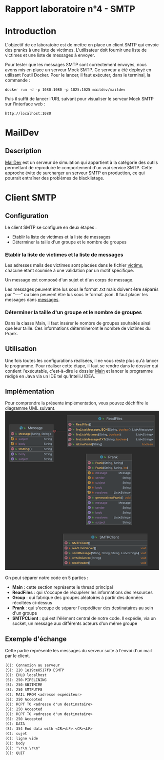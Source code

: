 # Rapport laboratoire n°4 - SMTP

# Introduction
L'objectif de ce laboratoire est de mettre en place un client SMTP qui envoie des pranks à une liste de victimes.
L'utilisateur doit fournir une liste de victimes et une liste de messages à envoyer.

Pour tester que les messages SMTP sont correctement envoyés, nous avons mis en place un serveur Mock SMTP.
Ce serveur a été déployé en utilisant l'outil Docker. Pour le lancer, il faut exécuter, dans le terminal, la commande :  
    
    docker run -d -p 1080:1080 -p 1025:1025 maildev/maildev

Puis il suffit de lancer l'URL suivant pour visualiser le serveur Mock SMTP sur l'interface web : 

    http://localhost:1080

# MailDev
## Description
[MailDev](https://github.com/maildev/maildev) est un serveur de simulation qui appartient à la catégorie des outils permettant de reproduire 
le comportement d'un vrai service SMTP. Cette approche évite de surcharger un serveur SMTP en production, 
ce qui pourrait entraîner des problèmes de blacklistage.

# Client SMTP
## Configuration
Le client SMTP se configure en deux étapes :
- Etablir la liste de victimes et la liste de messages
- Déterminer la taille d'un groupe et le nombre de groupes

### Etablir la liste de victimes et la liste de messages
Les adresses mails des victimes sont placées dans le fichier [victims](src/main/resources/victims.txt), 
chacune étant soumise à une validation par un motif spécifique.

Un message est composé d'un sujet et d'un corps de message. 

Les messages peuvent être lus sous le format .txt mais doivent être séparés par "---" ou bien peuvent être lus sous le format .json.
Il faut placer les messages dans [messages](src/main/resources).

### Déterminer la taille d'un groupe et le nombre de groupes

Dans la classe Main, il faut insérer le nombre de groupes souhaités ainsi que leur taille.
Ces informations détermineront le nombre de victimes du Prank.

## Utilisation

Une fois toutes les configurations réalisées, il ne vous reste plus qu'à lancer le programme. 
Pour réaliser cette étape, il faut se rendre dans le dossier qui contient l'exécutable, 
c'est-à-dire le dossier [Main](src/main/java/ch/heig/dai_lab_smtp/Main.java) et lancer le programme rédigé en Java via un IDE tel qu'IntelliJ IDEA.

## Implémentation

Pour comprendre la présente implémentation, vous pouvez déchiffre le diagramme UML suivant.
![Diagramme UML](src/main/figures/Diagramme.png)

On peut séparer notre code en 5 parties :
- **Main** : cette section représente le thread principal
- **ReadFiles** : qui s'occupe de récupérer les informations des resources
- **Group** : qui fabrique des groupes aléatoires à partir des données récoltées ci-dessus
- **Prank** : qui s'occupe de séparer l'expéditeur des destinataires au sein d'un groupe
- **SMTPCLient** : qui est l'élément central de notre code. Il expédie, via un socket, un message aux différents acteurs d'un même groupe

## Exemple d'échange
Cette partie représente les messages du serveur suite à l'envoi d'un mail par le client.

    (C): Connexion au serveur 
    (S): 220 1e19ce8517f9 ESMTP
    (C): EHLO localhost
    (S): 250-PIPELINING
    (S): 250-8BITMIME
    (S): 250 SMTPUTF8
    (C): MAIL FROM <adresse expéditeur>
    (S): 250 Accepted
    (C): RCPT TO <adresse d'un destinataire> 
    (S): 250 Accepted
    (C): RCPT TO <adresse d'un destinataire> 
    (S): 250 Accepted
    (C): DATA
    (S): 354 End data with <CR><LF>.<CR><LF>
    (C): sujet
    (C): ligne vide
    (C): body
    (C): "\r\n.\r\n"
    (C): QUIT




